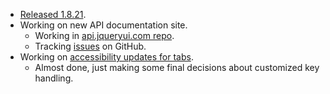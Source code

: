 * [Released 1.8.21](http://blog.jqueryui.com/2012/06/jquery-ui-1-8-21/).
* Working on new API documentation site.
  * Working in [api.jqueryui.com repo](https://github.com/jquery/api.jqueryui.com).
  * Tracking [issues](https://github.com/jquery/api.jqueryui.com/issues) on GitHub.
* Working on [accessibility updates for tabs](https://github.com/jquery/jquery-ui/pull/666).
  * Almost done, just making some final decisions about customized key handling.

